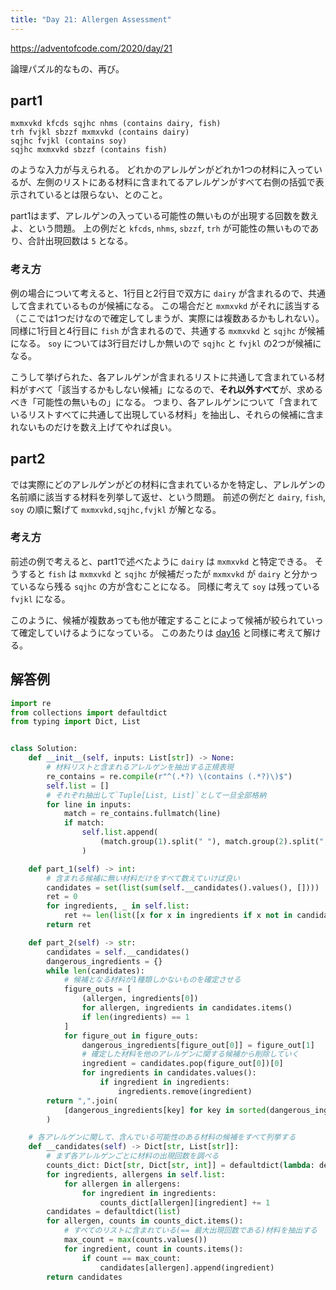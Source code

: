 ```yaml
---
title: "Day 21: Allergen Assessment"
---
```


https://adventofcode.com/2020/day/21

論理パズル的なもの、再び。


## part1

```
mxmxvkd kfcds sqjhc nhms (contains dairy, fish)
trh fvjkl sbzzf mxmxvkd (contains dairy)
sqjhc fvjkl (contains soy)
sqjhc mxmxvkd sbzzf (contains fish)
```

のような入力が与えられる。
どれかのアレルゲンがどれか1つの材料に入っているが、左側のリストにある材料に含まれてるアレルゲンがすべて右側の括弧で表示されているとは限らない、とのこと。

part1はまず、アレルゲンの入っている可能性の無いものが出現する回数を数えよ、という問題。
上の例だと `kfcds`, `nhms`, `sbzzf`, `trh` が可能性の無いものであり、合計出現回数は `5` となる。


### 考え方

例の場合について考えると、1行目と2行目で双方に `dairy` が含まれるので、共通して含まれているものが候補になる。
この場合だと `mxmxvkd` がそれに該当する（ここでは1つだけなので確定してしまうが、実際には複数あるかもしれない）。
同様に1行目と4行目に `fish` が含まれるので、共通する `mxmxvkd` と `sqjhc` が候補になる。
`soy` については3行目だけしか無いので `sqjhc` と `fvjkl` の2つが候補になる。

こうして挙げられた、各アレルゲンが含まれるリストに共通して含まれている材料がすべて「該当するかもしない候補」になるので、**それ以外すべて**が、求めるべき「可能性の無いもの」になる。
つまり、各アレルゲンについて「含まれているリストすべてに共通して出現している材料」を抽出し、それらの候補に含まれないものだけを数え上げてやれば良い。


## part2

では実際にどのアレルゲンがどの材料に含まれているかを特定し、アレルゲンの名前順に該当する材料を列挙して返せ、という問題。
前述の例だと `dairy`, `fish`, `soy` の順に繋げて `mxmxvkd,sqjhc,fvjkl` が解となる。


### 考え方

前述の例で考えると、part1で述べたように `dairy` は `mxmxvkd` と特定できる。
そうすると `fish` は `mxmxvkd` と `sqjhc` が候補だったが `mxmxvkd` が `dairy` と分かっているなら残る `sqjhc` の方が含むことになる。
同様に考えて `soy` は残っている `fvjkl` になる。

このように、候補が複数あっても他が確定することによって候補が絞られていって確定していけるようになっている。
このあたりは [day16](https://zenn.dev/sugyan/books/d35d016c12baae/viewer/day16) と同様に考えて解ける。


## 解答例

```python
import re
from collections import defaultdict
from typing import Dict, List


class Solution:
    def __init__(self, inputs: List[str]) -> None:
        # 材料リストと含まれるアレルゲンを抽出する正規表現
        re_contains = re.compile(r"^(.*?) \(contains (.*?)\)$")
        self.list = []
        # それぞれ抽出して`Tuple[List, List]`として一旦全部格納
        for line in inputs:
            match = re_contains.fullmatch(line)
            if match:
                self.list.append(
                    (match.group(1).split(" "), match.group(2).split(", "))
                )

    def part_1(self) -> int:
        # 含まれる候補に無い材料だけをすべて数えていけば良い
        candidates = set(list(sum(self.__candidates().values(), [])))
        ret = 0
        for ingredients, _ in self.list:
            ret += len(list([x for x in ingredients if x not in candidates]))
        return ret

    def part_2(self) -> str:
        candidates = self.__candidates()
        dangerous_ingredients = {}
        while len(candidates):
            # 候補となる材料が1種類しかないものを確定させる
            figure_outs = [
                (allergen, ingredients[0])
                for allergen, ingredients in candidates.items()
                if len(ingredients) == 1
            ]
            for figure_out in figure_outs:
                dangerous_ingredients[figure_out[0]] = figure_out[1]
                # 確定した材料を他のアレルゲンに関する候補から削除していく
                ingredient = candidates.pop(figure_out[0])[0]
                for ingredients in candidates.values():
                    if ingredient in ingredients:
                        ingredients.remove(ingredient)
        return ",".join(
            [dangerous_ingredients[key] for key in sorted(dangerous_ingredients.keys())]
        )

    # 各アレルゲンに関して、含んでいる可能性のある材料の候補をすべて列挙する
    def __candidates(self) -> Dict[str, List[str]]:
        # まず各アレルゲンごとに材料の出現回数を調べる
        counts_dict: Dict[str, Dict[str, int]] = defaultdict(lambda: defaultdict(int))
        for ingredients, allergens in self.list:
            for allergen in allergens:
                for ingredient in ingredients:
                    counts_dict[allergen][ingredient] += 1
        candidates = defaultdict(list)
        for allergen, counts in counts_dict.items():
            # すべてのリストに含まれている(== 最大出現回数である)材料を抽出する
            max_count = max(counts.values())
            for ingredient, count in counts.items():
                if count == max_count:
                    candidates[allergen].append(ingredient)
        return candidates
```
